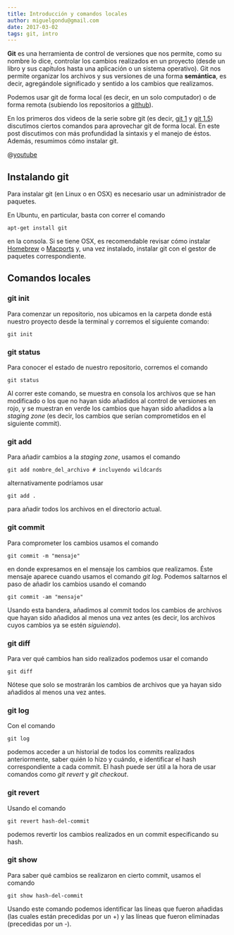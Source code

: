 ```yaml
---
title: Introducción y comandos locales
author: miguelgondu@gmail.com
date: 2017-03-02
tags: git, intro
---
```


**Git** es una herramienta de control de versiones que nos permite, como su
nombre lo dice, controlar los cambios realizados en un proyecto (desde un libro
y sus capítulos hasta una aplicación o un sistema operativo). Git nos permite
organizar los archivos y sus versiones de una forma **semántica**, es decir,
agregándole significado y sentido a los cambios que realizamos.

Podemos usar git de forma local (es decir, en un solo computador) o de forma
remota (subiendo los repositorios a [github](https://github.com/)).

En los primeros dos videos de la serie sobre git (es decir, [git
1](https://youtu.be/9OEYwr9kAXk) y [git 1.5](https://youtu.be/pUyMtSHBuv4))
discutimos ciertos comandos para aprovechar git de forma local. En este post
discutimos con más profundidad la sintaxis y el manejo de éstos. Además,
resumimos cómo instalar git.

@[youtube](9OEYwr9kAXk)

## Instalando git

Para instalar git (en Linux o en OSX) es necesario usar un administrador de
paquetes.

En Ubuntu, en particular, basta con correr el comando

```
apt-get install git
```

en la consola. Si se tiene OSX, es recomendable revisar cómo instalar
[Homebrew](https://brew.sh/index_es.html) o
[Macports](https://www.macports.org/) y, una vez instalado, instalar git con el
gestor de paquetes correspondiente.

## Comandos locales

### git init

Para comenzar un repositorio, nos ubicamos en la carpeta donde está nuestro
proyecto desde la terminal y corremos el siguiente comando:

```
git init
```

### git status
Para conocer el estado de nuestro repositorio, corremos el comando

```
git status
```

Al correr este comando, se muestra en consola los archivos que se han
modificado o los que no hayan sido añadidos al control de versiones en rojo, y
se muestran en verde los cambios que hayan sido añadidos a la *staging zone*
(es decir, los cambios que serían comprometidos en el siguiente commit).

### git add
Para añadir cambios a la *staging zone*, usamos el comando

```
git add nombre_del_archivo # incluyendo wildcards
```

alternativamente podríamos usar

```
git add .
```
para añadir todos los archivos en el directorio actual.

### git commit
Para comprometer los cambios usamos el comando

```
git commit -m "mensaje"
```

en donde expresamos en el mensaje los cambios que realizamos. Éste mensaje
aparece cuando usamos el comando *git log*. Podemos saltarnos el paso de añadir
los cambios usando el comando

```
git commit -am "mensaje"
```

Usando esta bandera, añadimos al commit todos los cambios de archivos que hayan
sido añadidos al menos una vez antes (es decir, los archivos cuyos cambios ya
se estén *siguiendo*).

### git diff

Para ver qué cambios han sido realizados podemos usar el comando

```
git diff
```

Nótese que solo se mostrarán los cambios de archivos que ya hayan sido añadidos
al menos una vez antes.

### git log

Con el comando

```
git log
```

podemos acceder a un historial de todos los commits realizados anteriormente,
saber quién lo hizo y cuándo, e identificar el hash correspondiente a cada
commit. El hash puede ser útil a la hora de usar comandos como *git revert* y
*git checkout*.

### git revert

Usando el comando

```
git revert hash-del-commit
```

podemos revertir los cambios realizados en un commit especificando su hash.

### git show

Para saber qué cambios se realizaron en cierto commit, usamos el comando

```
git show hash-del-commit
```

Usando este comando podemos identificar las líneas que fueron añadidas (las
cuales están precedidas por un +) y las líneas que fueron eliminadas
(precedidas por un -).
